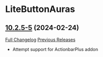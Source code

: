 # LiteButtonAuras

## [10.2.5-5](https://github.com/xod-wow/LiteButtonAuras/tree/10.2.5-5) (2024-02-24)
[Full Changelog](https://github.com/xod-wow/LiteButtonAuras/compare/10.2.5-4...10.2.5-5) [Previous Releases](https://github.com/xod-wow/LiteButtonAuras/releases)

- Attempt support for ActionbarPlus addon  

